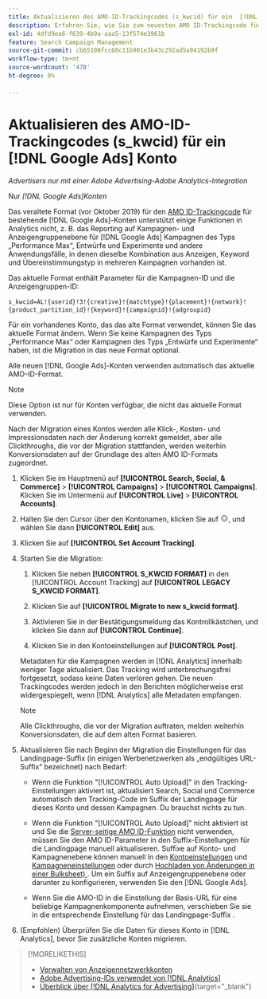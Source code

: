 ```yaml
---
title: Aktualisieren des AMO-ID-Trackingcodes (s_kwcid) für ein  [!DNL Google Ads] -Konto
description: Erfahren Sie, wie Sie zum neuesten AMO ID-Trackingcode für ein - [!DNL Google Ads]  wechseln.
exl-id: 4dfd9ea6-f639-4b9a-aaa5-13f574e3961b
feature: Search Campaign Management
source-git-commit: cb65108fcc60c11b901e3b43c292ad5a94192b9f
workflow-type: tm+mt
source-wordcount: '478'
ht-degree: 0%

---
```


# Aktualisieren des AMO-ID-Trackingcodes (s_kwcid) für ein [!DNL Google Ads] Konto

*Advertisers nur mit einer Adobe Advertising-Adobe Analytics-Integration*

Nur *[!DNL Google Ads]Konten*

Das veraltete Format (vor Oktober 2019) für den [AMO ID-Trackingcode](/help/integrations/analytics/ids.md#amo-id-formats) für bestehende [!DNL Google Ads]-Konten unterstützt einige Funktionen in Analytics nicht, z. B. das Reporting auf Kampagnen- und Anzeigengruppenebene für [!DNL Google Ads] Kampagnen des Typs „Performance Max“, Entwürfe und Experimente und andere Anwendungsfälle, in denen dieselbe Kombination aus Anzeigen, Keyword und Übereinstimmungstyp in mehreren Kampagnen vorhanden ist.

Das aktuelle Format enthält Parameter für die Kampagnen-ID und die Anzeigengruppen-ID:

```
s_kwcid=AL!{userid}!3!{creative}!{matchtype}!{placement}!{network}!{product_partition_id}!{keyword}!{campaignid}!{adgroupid}
```

Für ein vorhandenes Konto, das das alte Format verwendet, können Sie das aktuelle Format ändern. Wenn Sie keine Kampagnen des Typs „Performance Max“ oder Kampagnen des Typs „Entwürfe und Experimente“ haben, ist die Migration in das neue Format optional.

Alle neuen [!DNL Google Ads]-Konten verwenden automatisch das aktuelle AMO-ID-Format.

>[!NOTE]
>
>Diese Option ist nur für Konten verfügbar, die nicht das aktuelle Format verwenden.
>
>Nach der Migration eines Kontos werden alle Klick-, Kosten- und Impressionsdaten nach der Änderung korrekt gemeldet, aber alle Clickthroughs, die vor der Migration stattfanden, werden weiterhin Konversionsdaten auf der Grundlage des alten AMO ID-Formats zugeordnet.

1. Klicken Sie im Hauptmenü auf **[!UICONTROL Search, Social, & Commerce]** \> **[!UICONTROL Campaigns]** \> **[!UICONTROL Campaigns]**. Klicken Sie im Untermenü auf **[!UICONTROL Live]** \> **[!UICONTROL Accounts]**.

1. Halten Sie den Cursor über den Kontonamen, klicken Sie auf ![Pfeil-Dropdown-](/help/search-social-commerce/assets/arrow-dropdown-menu.png), und wählen Sie dann **[!UICONTROL Edit]** aus.

1. Klicken Sie auf **[!UICONTROL Set Account Tracking]**.

1. Starten Sie die Migration:

   1. Klicken Sie neben **[!UICONTROL S_KWCID FORMAT]** in den [!UICONTROL Account Tracking] auf **[!UICONTROL LEGACY S_KWCID FORMAT]**.

   1. Klicken Sie auf **[!UICONTROL Migrate to new s_kwcid format]**.

   1. Aktivieren Sie in der Bestätigungsmeldung das Kontrollkästchen, und klicken Sie dann auf **[!UICONTROL Continue]**.

   1. Klicken Sie in den Kontoeinstellungen auf **[!UICONTROL Post]**.

   Metadaten für die Kampagnen werden in [!DNL Analytics] innerhalb weniger Tage aktualisiert. Das Tracking wird unterbrechungsfrei fortgesetzt, sodass keine Daten verloren gehen. Die neuen Trackingcodes werden jedoch in den Berichten möglicherweise erst widergespiegelt, wenn [!DNL Analytics] alle Metadaten empfangen.

   >[!NOTE]
   >
   >Alle Clickthroughs, die vor der Migration auftraten, melden weiterhin Konversionsdaten, die auf dem alten Format basieren.

1. Aktualisieren Sie nach Beginn der Migration die Einstellungen für das Landingpage-Suffix (in einigen Werbenetzwerken als „endgültiges URL-Suffix“ bezeichnet) nach Bedarf:

   * Wenn die Funktion &quot;[!UICONTROL Auto Upload]&quot; in den Tracking-Einstellungen aktiviert ist, aktualisiert Search, Social und Commerce automatisch den Tracking-Code im Suffix der Landingpage für dieses Konto und dessen Kampagnen. Du brauchst nichts zu tun.

   * Wenn die Funktion &quot;[!UICONTROL Auto Upload]&quot; nicht aktiviert ist und Sie die [Server-seitige AMO ID-Funktion](/help/integrations/analytics/ids.md#amo-id-formats) nicht verwenden, müssen Sie den AMO ID-Parameter in den Suffix-Einstellungen für die Landingpage manuell aktualisieren. Suffixe auf Konto- und Kampagnenebene können manuell in den [Kontoeinstellungen](/help/search-social-commerce/campaign-management/accounts/ad-network-account-manage.md) und [Kampagneneinstellungen](/help/search-social-commerce/campaign-management/campaigns/campaign-settings-google.md) oder durch [Hochladen von Änderungen in einer Bulksheet) &#x200B;](/help/search-social-commerce/campaign-management/bulksheets/bulksheet-upload.md). Um ein Suffix auf Anzeigengruppenebene oder darunter zu konfigurieren, verwenden Sie den [!DNL Google Ads].

   * Wenn Sie die AMO-ID in die Einstellung der Basis-URL für eine beliebige Kampagnenkomponente aufnehmen, verschieben Sie sie in die entsprechende Einstellung für das Landingpage-Suffix .

1. (Empfohlen) Überprüfen Sie die Daten für dieses Konto in [!DNL Analytics], bevor Sie zusätzliche Konten migrieren.

>[!MORELIKETHIS]
>
>* [Verwalten von Anzeigennetzwerkkonten](ad-network-account-manage.md)
>* [Adobe Advertising-IDs verwendet von [!DNL Analytics]](/help/integrations/analytics/ids.md)
>* [Überblick über [!DNL Analytics for Advertising]](https://experienceleague.adobe.com/docs/advertising/integrations/home.html?lang=de){target="_blank"}
